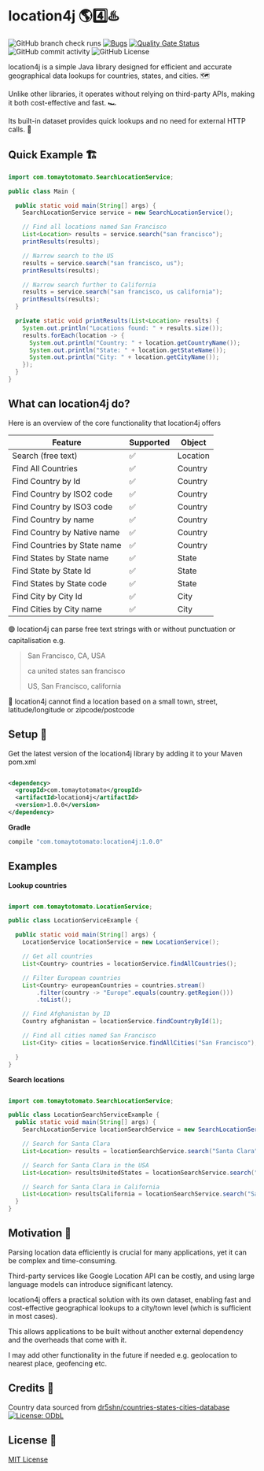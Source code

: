 # location4j 🌎4️⃣♨️

![GitHub branch check runs](https://img.shields.io/github/check-runs/tomaytotomato/location4j/master)
[![Bugs](https://sonarcloud.io/api/project_badges/measure?project=tomaytotomato_location4j&metric=bugs)](https://sonarcloud.io/summary/new_code?id=tomaytotomato_location4j)
[![Quality Gate Status](https://sonarcloud.io/api/project_badges/measure?project=tomaytotomato_location4j&metric=alert_status)](https://sonarcloud.io/summary/new_code?id=tomaytotomato_location4j)
![GitHub commit activity](https://img.shields.io/github/commit-activity/m/tomaytotomato/location4j)
![GitHub License](https://img.shields.io/github/license/tomaytotomato/location4j)

location4j is a simple Java library designed for efficient and accurate geographical data lookups for countries, states, and cities. 🗺️

Unlike other libraries, it operates without relying on third-party APIs, making it both cost-effective and fast. 🏎️

Its built-in dataset provides quick lookups and no need for external HTTP calls. 📀

## Quick Example 🏗

```java
import com.tomaytotomato.SearchLocationService;

public class Main {

  public static void main(String[] args) {
    SearchLocationService service = new SearchLocationService();

    // Find all locations named San Francisco
    List<Location> results = service.search("san francisco");
    printResults(results);

    // Narrow search to the US
    results = service.search("san francisco, us");
    printResults(results);

    // Narrow search further to California
    results = service.search("san francisco, us california");
    printResults(results);
  }

  private static void printResults(List<Location> results) {
    System.out.println("Locations found: " + results.size());
    results.forEach(location -> {
      System.out.println("Country: " + location.getCountryName());
      System.out.println("State: " + location.getStateName());
      System.out.println("City: " + location.getCityName());
    });
  }
}

```

## What can location4j do?

Here is an overview of the core functionality that location4j offers

| Feature                      | Supported | Object   |
|------------------------------|-----------|----------|
| Search (free text)           | ✅         | Location |
| Find All Countries           | ✅         | Country  |
| Find Country by Id           | ✅         | Country  |
| Find Country by ISO2 code    | ✅         | Country  |
| Find Country by ISO3 code    | ✅         | Country  |
| Find Country by name         | ✅         | Country  |
| Find Country by Native name  | ✅         | Country  |
| Find Countries by State name | ✅         | Country  |
| Find States by State name    | ✅         | State    |
| Find State by State Id       | ✅         | State    |
| Find States by State code    | ✅         | State    |
| Find City by City Id         | ✅         | City     |
| Find Cities by City name     | ✅         | City     |

🟢 location4j can parse free text strings with or without punctuation or capitalisation e.g.
> San Francisco, CA, USA
> 
> ca united states san francisco
> 
> US, San Francisco, california

🔴 location4j cannot find a location based on a small town, street, latitude/longitude or
zipcode/postcode

## Setup 🚀

Get the latest version of the location4j library by adding it to your Maven pom.xml

```xml

<dependency>
  <groupId>com.tomaytotomato</groupId>
  <artifactId>location4j</artifactId>
  <version>1.0.0</version>
</dependency>
```

**Gradle**
```gradle
compile "com.tomaytotomato:location4j:1.0.0"
```

## Examples

**Lookup countries**

```java

import com.tomaytotomato.LocationService;

public class LocationServiceExample {

  public static void main(String[] args) {
    LocationService locationService = new LocationService();

    // Get all countries
    List<Country> countries = locationService.findAllCountries();

    // Filter European countries
    List<Country> europeanCountries = countries.stream()
        .filter(country -> "Europe".equals(country.getRegion()))
        .toList();

    // Find Afghanistan by ID
    Country afghanistan = locationService.findCountryById(1);

    // Find all cities named San Francisco
    List<City> cities = locationService.findAllCities("San Francisco");

  }
}

```

**Search locations**

```java

import com.tomaytotomato.SearchLocationService;

public class LocationSearchServiceExample {
  public static void main(String[] args) {
    SearchLocationService locationSearchService = new SearchLocationService();

    // Search for Santa Clara
    List<Location> results = locationSearchService.search("Santa Clara");

    // Search for Santa Clara in the USA
    List<Location> resultsUnitedStates = locationSearchService.search("Santa Clara USA");

    // Search for Santa Clara in California
    List<Location> resultsCalifornia = locationSearchService.search("Santa Clara US CA");
  }
}

```

## Motivation 🌱

Parsing location data efficiently is crucial for many applications, yet it can be complex and time-consuming. 

Third-party services like Google Location API can be costly, and using large language models can introduce significant latency. 

location4j offers a practical solution with its own dataset, enabling fast and cost-effective geographical lookups to a city/town level (which is sufficient in most cases).

This allows applications to be built without another external dependency and the overheads that come with it.

I may add other functionality in the future if needed e.g. geolocation to nearest place, geofencing etc.

## Credits 🙏

Country data sourced
from [dr5shn/countries-states-cities-database](https://github.com/dr5hn/countries-states-cities-database) [![License: ODbL](https://img.shields.io/badge/License-ODbL-brightgreen.svg)](https://opendatacommons.org/licenses/odbl/)

## License 📜

[MIT License](https://choosealicense.com/licenses/mit/)

